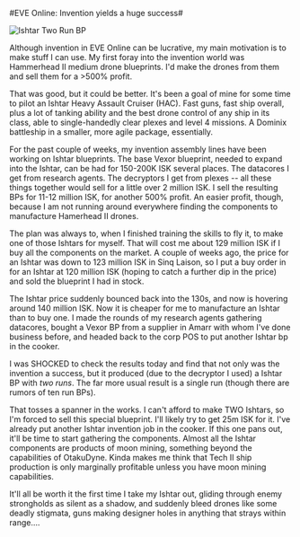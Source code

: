#EVE Online: Invention yields a huge success#

![](http://westkarana.com/wp-content/uploads/2010/02/ishtarbp.jpg "Ishtar Two Run BP")

Although invention in EVE Online can be lucrative, my main motivation is to make stuff I can use. My first foray into the invention world was Hammerhead II medium drone blueprints. I'd make the drones from them and sell them for a >500% profit.

That was good, but it could be better. It's been a goal of mine for some time to pilot an Ishtar Heavy Assault Cruiser (HAC). Fast guns, fast ship overall, plus a lot of tanking ability and the best drone control of any ship in its class, able to single-handedly clear plexes and level 4 missions. A Dominix battleship in a smaller, more agile package, essentially.

For the past couple of weeks, my invention assembly lines have been working on Ishtar blueprints. The base Vexor blueprint, needed to expand into the Ishtar, can be had for 150-200K ISK several places. The datacores I get from research agents. The decryptors I get from plexes -- all these things together would sell for a little over 2 million ISK. I sell the resulting BPs for 11-12 million ISK, for another 500% profit. An easier profit, though, because I am not running around everywhere finding the components to manufacture Hamerhead II drones.

The plan was always to, when I finished training the skills to fly it, to make one of those Ishtars for myself. That will cost me about 129 million ISK if I buy all the components on the market. A couple of weeks ago, the price for an Ishtar was down to 123 million ISK in Sinq Laison, so I put a buy order in for an Ishtar at 120 million ISK (hoping to catch a further dip in the price) and sold the blueprint I had in stock.

The Ishtar price suddenly bounced back into the 130s, and now is hovering around 140 million ISK. Now it is cheaper for me to manufacture an Ishtar than to buy one. I made the rounds of my research agents gathering datacores, bought a Vexor BP from a supplier in Amarr with whom I've done business before, and headed back to the corp POS to put another Ishtar bp in the cooker.

I was SHOCKED to check the results today and find that not only was the invention a success, but it produced (due to the decryptor I used) a Ishtar BP with *two runs*. The far more usual result is a single run (though there are rumors of ten run BPs).

That tosses a spanner in the works. I can't afford to make TWO Ishtars, so I'm forced to sell this special blueprint. I'll likely try to get 25m ISK for it. I've already put another Ishtar invention job in the cooker. If this one pans out, it'll be time to start gathering the components. Almost all the Ishtar components are products of moon mining, something beyond the capabilities of OtakuDyne. Kinda makes me think that Tech II ship production is only marginally profitable unless you have moon mining capabilities.

It'll all be worth it the first time I take my Ishtar out, gliding through enemy strongholds as silent as a shadow, and suddenly bleed drones like some deadly stigmata, guns making designer holes in anything that strays within range....

